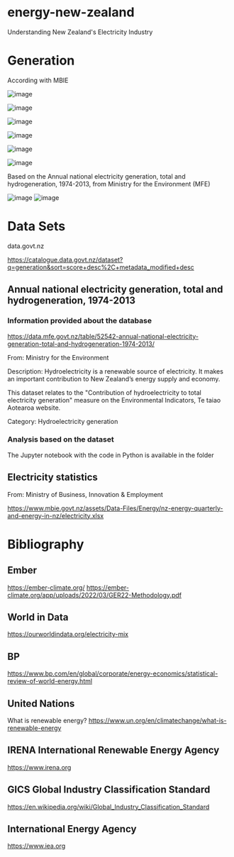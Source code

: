 # energy-new-zealand
Understanding New Zealand's Electricity Industry

# Generation

According with MBIE

![image](https://user-images.githubusercontent.com/69020265/172821657-cf438f54-493f-4e4d-9100-f0934d82be3c.png)

![image](https://user-images.githubusercontent.com/69020265/172821942-0465d6f1-6c6c-4050-a75c-74cb53490f31.png)

![image](https://user-images.githubusercontent.com/69020265/172821966-2d3f45c4-2cf6-4e92-a90b-a7759b8de8df.png)

![image](https://user-images.githubusercontent.com/69020265/172821994-c6776ee4-5fcb-4faa-a0fb-319371b5a700.png)

![image](https://user-images.githubusercontent.com/69020265/172822031-5856b7a7-678e-43c3-b3fc-1eb393231f95.png)

![image](https://user-images.githubusercontent.com/69020265/172822061-7a6d7ee0-fbca-4b08-86bf-775022afd1e4.png)


Based on the Annual national electricity generation, total and hydrogeneration, 1974-2013, from Ministry for the Environment (MFE)

![image](https://user-images.githubusercontent.com/69020265/172037864-ba483909-0258-4b7a-8692-e142af71a6ba.png) ![image](https://user-images.githubusercontent.com/69020265/172037882-2ea21001-ef46-4e27-aadb-7f6565d72f5f.png)

# Data Sets
data.govt.nz

https://catalogue.data.govt.nz/dataset?q=generation&sort=score+desc%2C+metadata_modified+desc

## Annual national electricity generation, total and hydrogeneration, 1974-2013

### Information provided about the database
https://data.mfe.govt.nz/table/52542-annual-national-electricity-generation-total-and-hydrogeneration-1974-2013/

From: Ministry for the Environment

Description:
  Hydroelectricity is a renewable source of electricity. It makes an important
  contribution to New Zealand’s energy supply and economy.
  
  This dataset relates to the "Contribution of hydroelectricity to total
  electricity generation" measure on the Environmental Indicators, Te taiao
  Aotearoa website.

Category: Hydroelectricity generation

### Analysis based on the dataset

The Jupyter notebook with the code in Python is available in the folder

## Electricity statistics
From: Ministry of Business, Innovation & Employment

https://www.mbie.govt.nz/assets/Data-Files/Energy/nz-energy-quarterly-and-energy-in-nz/electricity.xlsx

# Bibliography

## Ember

https://ember-climate.org/
https://ember-climate.org/app/uploads/2022/03/GER22-Methodology.pdf

## World in Data

https://ourworldindata.org/electricity-mix

## BP

https://www.bp.com/en/global/corporate/energy-economics/statistical-review-of-world-energy.html

## United Nations

What is renewable energy?
https://www.un.org/en/climatechange/what-is-renewable-energy

## IRENA International Renewable Energy Agency

https://www.irena.org

## GICS Global Industry Classification Standard
https://en.wikipedia.org/wiki/Global_Industry_Classification_Standard

## International Energy Agency

https://www.iea.org
